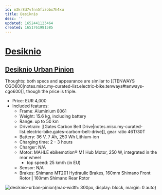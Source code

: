 ```yaml
---
id: n3kr8d7vfnn5fizobx7h4xu
title: Desiknio
desc: ''
updated: 1652441123464
created: 1651761981585
---
```

# [Desiknio](https://desiknio.com/)

## [Desiknio Urban Pinion](https://desiknio.com/e-bikes/pinion/)

Thoughts: both specs and appearance are similar to [[TENWAYS CGO600|notes.misc.my-curated-list.electric-bike.tenways#tenways-cgo600]], though the price is triple.

- Price: EUR 4,000
- Included features:
    - Frame: Aluminium 6061
    - Weight: 15.6 kg, including battery
    - Range: up to 50 km
    - Drivetrain: [[Gates Carbon Belt Drive|notes.misc.my-curated-list.electric-bike.gates-carbon-belt-drive]], gear ratio 46T/30T
    - Battery: 36 V, 7 Ah, 250 Wh Lithium-ion
    - Charging time: 2 – 3 hours
    - Charger: N/A
    - Motor: MAHLE ebikemotion® M1 Hub Motor, 250 W, integrated in the rear wheel
        - top speed: 25 km/h (in EU)
    - Sensor: N/A
    - Brakes: Shimano MT201 Hydraulic Brakes, 160mm Shimano Front Rotor | 160mm Shimano Rear Rotor

![desiknio-urban-pinion](https://img.ricardostatic.ch/t_1000x750/pl/1140213520/4/1/desiknio-pinion-urban-e-bike-individual.jpg){max-width: 300px, display: block, margin: 0 auto}
